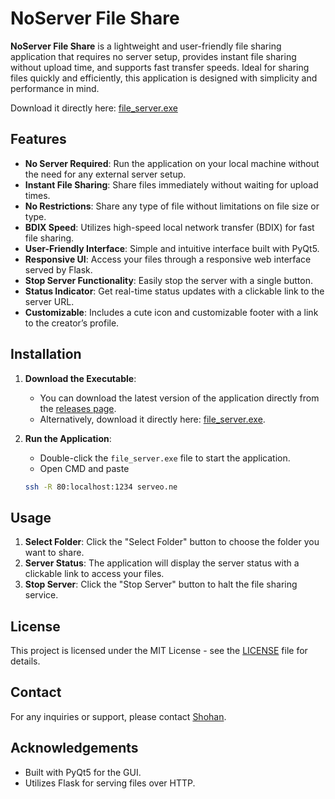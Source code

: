 # NoServer File Share

**NoServer File Share** is a lightweight and user-friendly file sharing application that requires no server setup, provides instant file sharing without upload time, and supports fast transfer speeds. Ideal for sharing files quickly and efficiently, this application is designed with simplicity and performance in mind.

 Download it directly here: [file_server.exe](https://github.com/ShohanurRahmanShohan/NoServer-File-Share/releases/download/exe/file_server.exe)
 
## Features

- **No Server Required**: Run the application on your local machine without the need for any external server setup.
- **Instant File Sharing**: Share files immediately without waiting for upload times.
- **No Restrictions**: Share any type of file without limitations on file size or type.
- **BDIX Speed**: Utilizes high-speed local network transfer (BDIX) for fast file sharing.
- **User-Friendly Interface**: Simple and intuitive interface built with PyQt5.
- **Responsive UI**: Access your files through a responsive web interface served by Flask.
- **Stop Server Functionality**: Easily stop the server with a single button.
- **Status Indicator**: Get real-time status updates with a clickable link to the server URL.
- **Customizable**: Includes a cute icon and customizable footer with a link to the creator’s profile.

## Installation

1. **Download the Executable**:
   - You can download the latest version of the application directly from the [releases page](https://github.com/ShohanurRahmanShohan/NoServer-File-Share/releases).
   - Alternatively, download it directly here: [file_server.exe](https://github.com/ShohanurRahmanShohan/NoServer-File-Share/releases/download/exe/file_server.exe).



2. **Run the Application**:
   - Double-click the `file_server.exe` file to start the application.
   - Open CMD and paste 
   ```bash
   ssh -R 80:localhost:1234 serveo.ne

## Usage

1. **Select Folder**: Click the "Select Folder" button to choose the folder you want to share.
2. **Server Status**: The application will display the server status with a clickable link to access your files.
3. **Stop Server**: Click the "Stop Server" button to halt the file sharing service.

## License

This project is licensed under the MIT License - see the [LICENSE](LICENSE) file for details.

## Contact

For any inquiries or support, please contact [Shohan](https://www.facebook.com/0Shohan0/).

## Acknowledgements

- Built with PyQt5 for the GUI.
- Utilizes Flask for serving files over HTTP.
